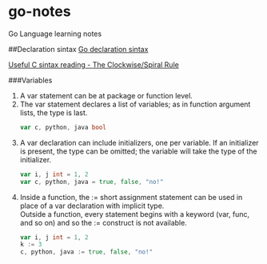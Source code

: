 # go-notes

Go Language learning notes

##Declaration sintax
[Go declaration sintax](http://blog.golang.org/gos-declaration-syntax)

[Useful C sintax reading - The Clockwise/Spiral Rule](http://c-faq.com/decl/spiral.anderson.html)

###Variables
1. A var statement can be at package or function level.
2. The var statement declares a list of variables; as in function argument lists, the type is last.  
   ```Go
   var c, python, java bool
   ```
3. A var declaration can include initializers, one per variable. If an initializer is present, the type can be omitted; the variable will take the type of the initializer.  
   ```Go
   var i, j int = 1, 2  
   var c, python, java = true, false, "no!"
   ```
4. Inside a function, the := short assignment statement can be used in place of a var declaration with implicit type.  
   Outside a function, every statement begins with a keyword (var, func, and so on) and so the := construct is not available.  
   ```Go
   var i, j int = 1, 2  
   k := 3  
   c, python, java := true, false, "no!"
   ```

